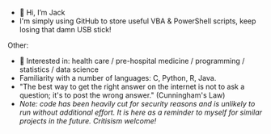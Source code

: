 - 👋 Hi, I’m Jack
- I'm simply using GitHub to store useful VBA & PowerShell scripts, keep losing that damn USB stick!




Other:
- 👀 Interested in: health care / pre-hospital medicine / programming / statistics / data science
- Familiarity with a number of languages: C, Python, R, Java.
- "The best way to get the right answer on the internet is not to ask a question; it's to post the wrong answer." (Cunningham's Law)
- *Note: code has been heavily cut for security reasons and is unlikely to run without additional effort. It is here as a reminder to myself for similar projects in the future. Critisism welcome!*

<!---
jack-bryde/jack-bryde is a ✨ special ✨ repository because its `README.md` (this file) appears on your GitHub profile.
You can click the Preview link to take a look at your changes.
--->
